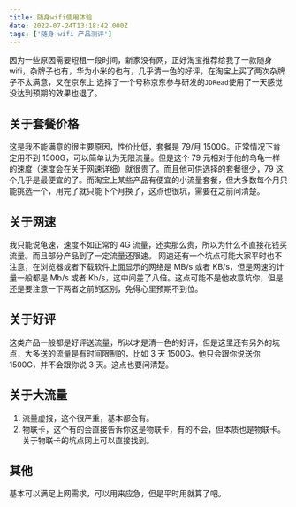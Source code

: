 ```yaml
---
title: 随身wifi使用体验
date: 2022-07-24T13:18:42.000Z
tags: ['随身 wifi 产品测评']
---
```

  
因为一些原因需要短租一段时间，新家没有网，正好淘宝推荐给我了一款随身 wifi，杂牌子也有，华为小米的也有，几乎清一色的好评，在淘宝上买了两次杂牌子不太满意，又在京东上
选择了一个号称京东参与研发的`JDRead`使用了一天感觉没达到预期的效果也退了。

## 关于套餐价格

这是我不能满意的很主要原因，性价比低，套餐是 79/月 1500G。正常情况下肯定用不到 1500G，可以简单认为无限流量。但是这个 79 元相对于他的乌龟一样的速度（速度会在关于网速详细）就很贵了。而且他可供选择的套餐很少，79 这个几乎是最便宜的了。而淘宝上某些产品有便宜的小流量套餐，但大多数每个月只能挑选一个，用完了就只能下个月换了，这点也很坑，需要在之前问清楚。

## 关于网速

我只能说龟速，速度不如正常的 4G 流量，还卖那么贵，所以为什么不直接花钱买流量。而且部分产品到了一定流量还限速。
网速还有一个坑点可能大家平时也不注意，在浏览器或者下载软件上面显示的网络是 MB/s 或者 KB/s，但是网速的计量一般都是 Mb/s 或者 Kb/s，这中间差了八倍。这点可能不是他故意坑你，但是还是要注意一下两者之前的区别，免得心里预期不到位。

## 关于好评

这类产品一般都是好评送流量，所以才是清一色的好评，但是这里还有另外的坑点，大多送的流量是有时间限制的，比如 3 天 1500G。他只会跟你说送你 1500G，并不会跟你说 3 天。这点也要问清楚。

## 关于大流量

1. 流量虚报，这个很严重，基本都会有。
1. 物联卡，这个有的会直接告诉你这是物联卡，有的不会，但本质也是物联卡。关于物联卡的坑点网上可以直接找到。

## 其他

基本可以满足上网需求，可以用来应急，但是平时用就算了吧。